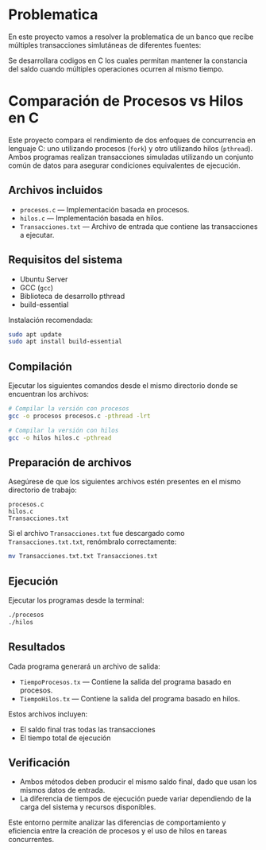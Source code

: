 # Problematica
En este proyecto vamos a resolver la problematica de un banco que recibe múltiples transacciones simlutáneas de diferentes fuentes:

Se desarrollara codigos en C los cuales permitan mantener la constancia del saldo cuando múltiples operaciones ocurren al mismo tiempo.

# Comparación de Procesos vs Hilos en C

Este proyecto compara el rendimiento de dos enfoques de concurrencia en lenguaje C: uno utilizando procesos (`fork`) y otro utilizando hilos (`pthread`). Ambos programas realizan transacciones simuladas utilizando un conjunto común de datos para asegurar condiciones equivalentes de ejecución.

## Archivos incluidos

- `procesos.c` — Implementación basada en procesos.
- `hilos.c` — Implementación basada en hilos.
- `Transacciones.txt` — Archivo de entrada que contiene las transacciones a ejecutar.

## Requisitos del sistema

- Ubuntu Server
- GCC (`gcc`)
- Biblioteca de desarrollo pthread
- build-essential

Instalación recomendada:

```bash
sudo apt update
sudo apt install build-essential
```

## Compilación

Ejecutar los siguientes comandos desde el mismo directorio donde se encuentran los archivos:

```bash
# Compilar la versión con procesos
gcc -o procesos procesos.c -pthread -lrt

# Compilar la versión con hilos
gcc -o hilos hilos.c -pthread
```

## Preparación de archivos

Asegúrese de que los siguientes archivos estén presentes en el mismo directorio de trabajo:

```
procesos.c
hilos.c
Transacciones.txt
```

Si el archivo `Transacciones.txt` fue descargado como `Transacciones.txt.txt`, renómbralo correctamente:

```bash
mv Transacciones.txt.txt Transacciones.txt
```

## Ejecución

Ejecutar los programas desde la terminal:

```bash
./procesos
./hilos
```

## Resultados

Cada programa generará un archivo de salida:

- `TiempoProcesos.tx` — Contiene la salida del programa basado en procesos.
- `TiempoHilos.tx` — Contiene la salida del programa basado en hilos.

Estos archivos incluyen:

- El saldo final tras todas las transacciones
- El tiempo total de ejecución

## Verificación

- Ambos métodos deben producir el mismo saldo final, dado que usan los mismos datos de entrada.
- La diferencia de tiempos de ejecución puede variar dependiendo de la carga del sistema y recursos disponibles.

Este entorno permite analizar las diferencias de comportamiento y eficiencia entre la creación de procesos y el uso de hilos en tareas concurrentes.
